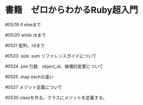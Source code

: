 # 書籍　ゼロからわかるRuby超入門

#05/19 if elseまで

#05/20 while.rbまで

#0521 配列、nilまで

#0523 .size .sum リファレンスガイドについて

#0524 .join 引数　object_id、破壊的変更について

#0525 .map eachの違い

#0527 メゾット定義について

#0530 classを作る。クラスにメゾットを定義する。
